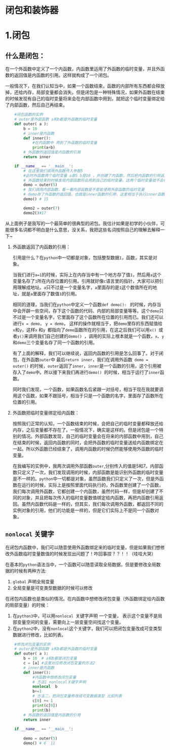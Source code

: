 # 闭包和装饰器

# 1.闭包

## 什么是闭包：

在一个外函数中定义了一个内函数，内函数里运用了外函数的临时变量，并且外函数的返回值是内函数的引用。这样就构成了一个闭包。

一般情况下，在我们认知当中，如果一个函数结束，函数的内部所有东西都会释放掉，还给内存，局部变量都会消失。但是闭包是一种特殊情况，如果外函数在结束的时候发现有自己的临时变量将来会在内部函数中用到，就把这个临时变量绑定给了内部函数，然后自己再结束。

```py
    #闭包函数的实例
    # outer是外部函数 a和b都是外函数的临时变量
    def outer( a ):
        b = 10
        # inner是内函数
        def inner():
            #在内函数中 用到了外函数的临时变量
            print(a+b)
        # 外函数的返回值是内函数的引用
        return inner

    if __name__ == '__main__':
        # 在这里我们调用外函数传入参数5
        #此时外函数两个临时变量 a是5 b是10 ，并创建了内函数，然后把内函数的引用返回存给了demo
        # 外函数结束的时候发现内部函数将会用到自己的临时变量，这两个临时变量就不会释放，会绑定给这个内部函数
        demo = outer(5)
        # 我们调用内部函数，看一看内部函数是不是能使用外部函数的临时变量
        # demo存了外函数的返回值，也就是inner函数的引用，这里相当于执行inner函数
        demo() # 15

        demo2 = outer(7)
        demo2()#17
```

从上面例子是我写的一个最简单的很典型的闭包。我估计如果是初学的小伙伴，可能很多名词都不明白是什么意思，没关系，我把这些名词按照自己的理解去解释一下~

1. 外函数返回了内函数的引用：

   引用是什么？在`python`中一切都是对象，包括整型数据`1`，函数，其实是对象。

   当我们进行`a=1`的时候，实际上在内存当中有一个地方存了值`1`，然后用`a`这个变量名存了`1`所在内存位置的引用。引用就好像`c`语言里的指针，大家可以把引用理解成地址。`a`只不过是一个变量名字，`a`里面存的是`1`这个数值所在的地址，就是`a`里面存了数值`1`的引用。

   相同的道理，当我们在`python`中定义一个函数`def demo(): ` 的时候，内存当中会开辟一些空间，存下这个函数的代码、内部的局部变量等等。这个`demo`只不过是一个变量名字，它里面存了这个函数所在位置的引用而已。我们还可以进行`x = demo`， `y = demo`， 这样的操作就相当于，把`demo`里存的东西赋值给`x`和`y`，这样`x` 和`y `都指向了`demo`函数所在的引用，在这之后我们可以用`x() `或者` y() `来调用我们自己创建的`demo() `，调用的实际上根本就是一个函数，`x`、`y`和`demo`三个变量名存了同一个函数的引用。

   有了上面的解释，我们可以继续说，返回内函数的引用是怎么回事了。对于闭包，在外函数`outer`中 最后`return inner`，我们在调用外函数` demo = outer()` 的时候，`outer`返回了`inner`，`inner`是一个函数的引用，这个引用被存入了`demo`中。所以接下来我们再进行`demo() `的时候，相当于运行了`inner`函数。

   同时我们发现，一个函数，如果函数名后紧跟一对括号，相当于现在我就要调用这个函数，如果不跟括号，相当于只是一个函数的名字，里面存了函数所在位置的引用。

2. 外函数把临时变量绑定给内函数：

   按照我们正常的认知，一个函数结束的时候，会把自己的临时变量都释放还给内存，之后变量都不存在了。一般情况下，确实是这样的。但是闭包是一个特别的情况。外部函数发现，自己的临时变量会在将来的内部函数中用到，自己在结束的时候，返回内函数的同时，会把外函数的临时变量送给内函数绑定在一起。所以外函数已经结束了，调用内函数的时候仍然能够使用外函数的临时变量。

   在我编写的实例中，我两次调用外部函数`outer`,分别传入的值是5和7。内部函数只定义了一次，我们发现调用的时候，内部函数是能识别外函数的临时变量是不一样的。`python`中一切都是对象，虽然函数我们只定义了一次，但是外函数在运行的时候，实际上是按照里面代码执行的，外函数里创建了一个函数，我们每次调用外函数，它都创建一个内函数，虽然代码一样，但是却创建了不同的对象，并且把每次传入的临时变量数值绑定给内函数，再把内函数引用返回。虽然内函数代码是一样的，但其实，我们每次调用外函数，都返回不同的实例对象的引用，他们的功能是一样的，但是它们实际上不是同一个函数对象。

## `nonlocal` 关键字

在闭包内函数中，我们可以随意使用外函数绑定来的临时变量，但是如果我们想修改外函数临时变量数值的时候发现出问题了！咋回事捏？？！！（哇哇大哭）

在基本的`python`语法当中，一个函数可以随意读取全局数据，但是要修改全局数据的时候有两种方法:

1. `global` 声明全局变量 
2.  全局变量是可变类型数据的时候可以修改

在闭包内函数也是类似的情况。在内函数中想修改闭包变量（外函数绑定给内函数的局部变量）的时候：

1. 在`python3`中，可以用`nonlocal `关键字声明 一个变量， 表示这个变量不是局部变量空间的变量，需要向上一层变量空间找这个变量。
2. 在`python2`中，没有`nonlocal`这个关键字，我们可以把闭包变量改成可变类型数据进行修改，比如列表。
```py
    #修改闭包变量的实例
    # outer是外部函数 a和b都是外函数的临时变量
    def outer( a ):
        b = 10  # a和b都是闭包变量
        c = [a] #这里对应修改闭包变量的方法2
        # inner是内函数
        def inner():
            #内函数中想修改闭包变量
            # 方法1 nonlocal关键字声明
            nonlocal  b
            b+=1
            # 方法二，把闭包变量修改成可变数据类型 比如列表
            c[0] += 1
            print(c[0])
            print(b)
        # 外函数的返回值是内函数的引用
        return inner
    
    if __name__ == '__main__':
    
        demo = outer(5)
        demo() # 6  11
```


